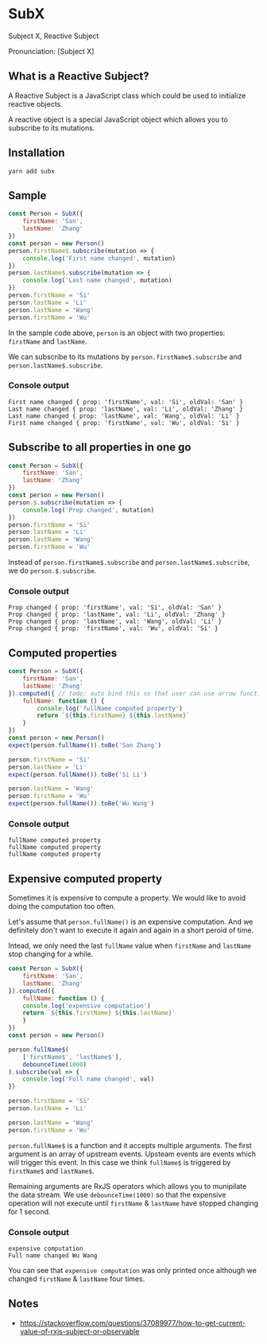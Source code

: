 # SubX

Subject X, Reactive Subject

Pronunciation: [Subject X]


## What is a Reactive Subject?

A Reactive Subject is a JavaScript class which could be used to initialize reactive objects.

A reactive object is a special JavaScript object which allows you to subscribe to its mutations.


## Installation

```
yarn add subx
```


## Sample

```js
const Person = SubX({
    firstName: 'San',
    lastName: 'Zhang'
})
const person = new Person()
person.firstName$.subscribe(mutation => {
    console.log('First name changed', mutation)
})
person.lastName$.subscribe(mutation => {
    console.log('Last name changed', mutation)
})
person.firstName = 'Si'
person.lastName = 'Li'
person.lastName = 'Wang'
person.firstName = 'Wu'
```

In the sample code above, `person` is an object with two properties: `firstName` and `lastName`.

We can subscribe to its mutations by `person.firstName$.subscribe` and `person.lastName$.subscribe`.

### Console output

```
First name changed { prop: 'firstName', val: 'Si', oldVal: 'San' }
Last name changed { prop: 'lastName', val: 'Li', oldVal: 'Zhang' }
Last name changed { prop: 'lastName', val: 'Wang', oldVal: 'Li' }
First name changed { prop: 'firstName', val: 'Wu', oldVal: 'Si' }
```


## Subscribe to all properties in one go

```js
const Person = SubX({
    firstName: 'San',
    lastName: 'Zhang'
})
const person = new Person()
person.$.subscribe(mutation => {
    console.log('Prop changed', mutation)
})
person.firstName = 'Si'
person.lastName = 'Li'
person.lastName = 'Wang'
person.firstName = 'Wu'
```

Instead of `person.firstName$.subscribe` and `person.lastName$.subscribe`, we do `person.$.subscribe`.

### Console output

```
Prop changed { prop: 'firstName', val: 'Si', oldVal: 'San' }
Prop changed { prop: 'lastName', val: 'Li', oldVal: 'Zhang' }
Prop changed { prop: 'lastName', val: 'Wang', oldVal: 'Li' }
Prop changed { prop: 'firstName', val: 'Wu', oldVal: 'Si' }
```


## Computed properties

```js
const Person = SubX({
    firstName: 'San',
    lastName: 'Zhang'
}).computed({ // todo: auto bind this so that user can use arrow function
    fullName: function () {
        console.log('fullName computed property')
        return `${this.firstName} ${this.lastName}`
    }
})
const person = new Person()
expect(person.fullName()).toBe('San Zhang')

person.firstName = 'Si'
person.lastName = 'Li'
expect(person.fullName()).toBe('Si Li')

person.lastName = 'Wang'
person.firstName = 'Wu'
expect(person.fullName()).toBe('Wu Wang')
```

### Console output

```
fullName computed property
fullName computed property
fullName computed property
```


## Expensive computed property

Sometimes it is expensive to compute a property. We would like to avoid doing the computation too often.

Let's assume that `person.fullName()` is an expensive computation. And we definitely don't want to execute it again and again in a short peroid of time.

Intead, we only need the last `fullName` value when `firstName` and `lastName` stop changing for a while.

```js
const Person = SubX({
    firstName: 'San',
    lastName: 'Zhang'
}).computed({
    fullName: function () {
    console.log('expensive computation')
    return `${this.firstName} ${this.lastName}`
    }
})
const person = new Person()

person.fullName$(
    ['firstName$', 'lastName$'],
    debounceTime(1000)
).subscribe(val => {
    console.log('Full name changed', val)
})

person.firstName = 'Si'
person.lastName = 'Li'

person.lastName = 'Wang'
person.firstName = 'Wu'
```

`person.fullName$` is a function and it accepts multiple arguments. The first argument is an array of upstream events. Upsteam events are events which will trigger this event. In this case we think `fullName$` is triggered by `firstName$` and `lastName$`.

Remaining arguments are RxJS operators which allows you to munipilate the data stream. We use `debounceTime(1000)` so that the expensive operation will not execute until `firstName` & `lastName` have stopped changing for 1 second.

### Console output

```
expensive computation
Full name changed Wu Wang
```

You can see that `expensive computation` was only printed once although we changed `firstName` & `lastName` four times.


## Notes

- https://stackoverflow.com/questions/37089977/how-to-get-current-value-of-rxjs-subject-or-observable

